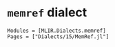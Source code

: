 # `memref` dialect

```@autodocs
Modules = [MLIR.Dialects.memref]
Pages = ["Dialects/15/MemRef.jl"]
```
